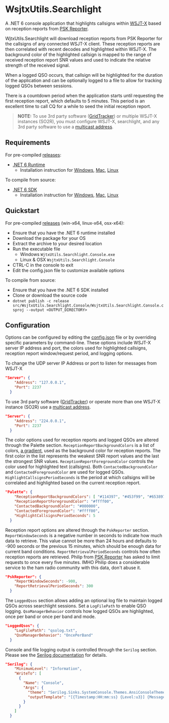 
# WsjtxUtils.Searchlight
A .NET 6 console application that highlights callsigns within [WSJT-X](https://physics.princeton.edu/pulsar/k1jt/wsjtx.html) based on reception reports from [PSK Reporter](https://pskreporter.info/).

WjtxUtils.Searchlight will download reception reports from PSK Reporter for the callsigns of any connected WSJT-X client. These reception reports are then correlated with recent decodes and highlighted within WSJT-X. The background color of the highlighted callsign is mapped to the range of received reception report SNR values and used to indicate the relative strength of the received signal.

When a logged QSO occurs, that callsign will be highlighted for the duration of the application and can be optionally logged to a file to allow for tracking logged QSOs between sessions.

There is a countdown period when the application starts until requesting the first reception report, which defaults to 5 minutes. This period is an excellent time to call CQ for a while to seed the initial reception report.

> **NOTE:** To use 3rd party software ([GridTracker](https://gridtracker.org/grid-tracker/)) or multiple WSJT-X instances (SO2R), you must configure WSJT-X, searchlight, and any 3rd party software to use a [multicast address](https://en.wikipedia.org/wiki/Multicast_address).

## Requirements
For pre-compiled [releases](https://github.com/KC3PIB/WsjtxUtils.Searchlight/releases):
- [.NET 6 Runtime](https://docs.microsoft.com/en-us/dotnet/core/install/)
    - Installation instruction for [Windows](https://docs.microsoft.com/en-us/dotnet/core/install/windows?tabs=net60), [Mac](https://docs.microsoft.com/en-us/dotnet/core/install/macos), [Linux](https://docs.microsoft.com/en-us/dotnet/core/install/linux)

To compile from source:
- [.NET 6 SDK](https://docs.microsoft.com/en-us/dotnet/core/install/)
    - Installation instruction for [Windows](https://docs.microsoft.com/en-us/dotnet/core/install/windows?tabs=net60), [Mac](https://docs.microsoft.com/en-us/dotnet/core/install/macos), [Linux](https://docs.microsoft.com/en-us/dotnet/core/install/linux)

## Quickstart
For pre-compiled [releases](https://github.com/KC3PIB/WsjtxUtils.Searchlight/releases) (win-x64, linux-x64, osx-x64):
- Ensure that you have the .NET 6 runtime installed
- Download the package for your OS
- Extract the archive to your desired location
- Run the executable file
    - Windows ```WjtxUtils.Searchlight.Console.exe```
    - Linux & OSX ```WsjtxUtils.Searchlight.Console```
- CTRL-C in the console to exit
- Edit the config.json file to customize available options

To compile from source:
- Ensure that you have the .NET 6 SDK installed
- Clone or download the source code
- ```dotnet publish -c release src/WsjtxUtils.Searchlight.Console/WsjtxUtils.Searchlight.Console.csproj --output <OUTPUT_DIRECTORY>```

## Configuration
Options can be configured by editing the [config.json](https://github.com/KC3PIB/WsjtxUtils.Searchlight/blob/development/src/WsjtxUtils.Searchlight.Console/config.json) file or by overriding specific parameters by command-line. These options include WSJT-X server IP address and port, the colors used for highlighted callsigns, reception report window/request period, and logging options.

To change the UDP server IP Address or port to listen for messages from WSJT-X
```json
"Server": {
    "Address": "127.0.0.1",
    "Port": 2237
  }
```
To use 3rd party software ([GridTracker](https://gridtracker.org/grid-tracker/)) or operate more than one WSJT-X instance (SO2R) use a [multicast address](https://en.wikipedia.org/wiki/Multicast_address).
```json
"Server": {
    "Address": "224.0.0.1",
    "Port": 2237
  }
```
The color options used for reception reports and logged QSOs are altered through the Palette section. ```ReceptionReportBackgroundColors``` is a list of colors, [a gradient](https://colordesigner.io/gradient-generator), used as the background color for reception reports. The first color in the list represents the weakest SNR report values and the last the strongest SNR values. ```ReceptionReportForegroundColor``` controls the color used for highlighted text (callsigns). Both ```ContactedBackgroundColor``` and ```ContactedForegroundColor``` are used for logged QSOs. ```HighlightCallsignsPeriodSeconds``` is the period at which callsigns will be correlated and highlighted based on the current reception report.
```json
"Palette": {
    "ReceptionReportBackgroundColors": [ "#114397", "#453f99", "#653897", "#812e91", "#991f87", "#ae027a", "#be006a", "#cb0058", "#d30044", "#d7002e" ],
    "ReceptionReportForegroundColor": "#ffff00",
    "ContactedBackgroundColor": "#000000",
    "ContactedForegroundColor": "#ffff00",
    "HighlightCallsignsPeriodSeconds": 5
  }
```
Reception report options are altered through the ```PskReporter``` section. ```ReportWindowSeconds``` is a negative number in seconds to indicate how much data to retrieve. This value cannot be more than 24 hours and defaults to -900 seconds or the previous 15 minutes, which should be enough data for current band conditions. ```ReportRetrievalPeriodSeconds``` controls how often reception reports are retrieved. Philip from [PSK Reporter](https://pskreporter.info/) has asked to limit requests to once every five minutes. IMHO Philip does a considerable service to the ham radio community with this data, don't abuse it.
```json
"PskReporter": {
    "ReportWindowSeconds": -900,
    "ReportRetrievalPeriodSeconds": 300
  }
```
The ```LoggedQsos``` section allows adding an optional log file to maintain logged QSOs across searchlight sessions. Set a ```LogFilePath```  to enable QSO logging. ```QsoManagerBehavior``` controls how logged QSOs are highlighted, once per band or once per band and mode.
```json
"LoggedQsos": {
    "LogFilePath": "qsolog.txt",
    "QsoManagerBehavior": "OncePerBand"
  }
```
Console and file logging output is controlled through the ```Serilog``` section. Please see the [Serilog documentation](https://github.com/serilog/serilog-settings-configuration) for details.
```json
"Serilog": {
    "MinimumLevel": "Information",
    "WriteTo": [
      {
        "Name": "Console",
        "Args": {
          "theme": "Serilog.Sinks.SystemConsole.Themes.AnsiConsoleTheme::Code, Serilog.Sinks.Console",
          "outputTemplate": "[{Timestamp:HH:mm:ss} {Level:u3}] {Message:lj} {NewLine}{Exception}"
        }
      }
    ]
  }
```